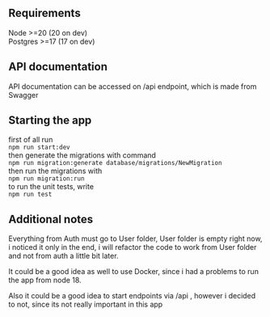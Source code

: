 ## Requirements
Node >=20 (20 on dev) <br/>
Postgres >=17 (17 on dev)

## API documentation
API documentation can be accessed on /api endpoint, which is made from Swagger

## Starting the app

first of all run <br/>
`` npm run start:dev `` <br/>
then generate the migrations with command 
<br/>`` npm run migration:generate database/migrations/NewMigration ``<br/>
then run the migrations with <br/> `` npm run migration:run `` <br/>
to run the unit tests, write <br/> `` npm run test `` <br/>


## Additional notes

Everything from Auth must go to User folder, User folder is empty right now, i noticed it only in the end, i will refactor the code to work from User folder and not from auth a little bit later.

It could be a good idea as well to use Docker, since i had a problems to run the app from node 18.

Also it could be a good idea to start endpoints via /api , however i decided to not, since its not really important in this app
